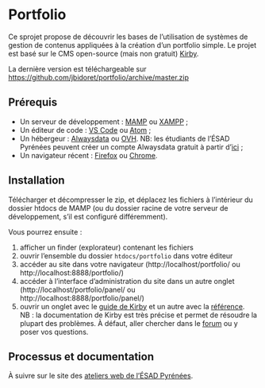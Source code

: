 # Portfolio

Ce sprojet propose de découvrir les bases de l’utilisation de systèmes de gestion de contenus appliquées à la création d’un portfolio simple. Le projet est basé sur le CMS open-source (mais non gratuit) [Kirby](https://getkirby.com/).

La dernière version est téléchargeable sur
https://github.com/jbidoret/portfolio/archive/master.zip

## Prérequis

- Un serveur de développement : [MAMP](http://mamp.info/) ou [XAMPP](https://www.apachefriends.org/index.html) ;
- Un éditeur de code : [VS Code](https://code.visualstudio.com/) ou [Atom](https://atom.io/) ;
- Un hébergeur : [Alwaysdata](https://alwaysdata.com/) ou [OVH](https://ovh.com). NB: les étudiants de l’ÉSAD Pyrénées peuvent créer un compte Alwaysdata gratuit à partir d’[ici](https://alws.link/y1xs4zWf) ;
- Un navigateur récent : [Firefox](https://www.mozilla.org/fr/firefox/) ou [Chrome](https://www.google.fr/chrome/).

## Installation

Télécharger et décompresser le zip, et déplacez les fichiers à l’intérieur 
du dossier htdocs de MAMP (ou du dossier racine de votre serveur de développement, s’il est configuré différemment).

Vous pourrez ensuite :
1. afficher un finder (explorateur) contenant les fichiers
2. ouvrir l’ensemble du dossier `htdocs/portfolio` dans votre éditeur
3. accéder au site dans votre navigateur (http://localhost/portfolio/ ou http://localhost:8888/portfolio/)
4. accéder à l’interface d’administration du site dans un autre onglet (http://localhost/portfolio/panel/ ou http://localhost:8888/portfolio/panel/)
5. ouvrir un onglet avec le [guide de Kirby](https://getkirby.com/docs/guide) et un autre avec la [référence](https://getkirby.com/docs/reference). NB : la documentation de Kirby est très précise et permet de résoudre la plupart des problèmes. À défaut, aller chercher dans le [forum](https://forum.getkirby.com/) ou y poser vos questions.


## Processus et documentation

À suivre sur le site des [ateliers web de l’ÉSAD Pyrénées](https://ateliers.esad-pyrenees.fr/web/pages/projets/portfolio).
